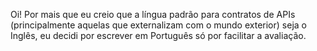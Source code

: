 Oi!
Por mais que eu creio que a língua padrão para contratos de APIs (principalmente aquelas que externalizam com o mundo exterior) seja o Inglês, eu decidi por escrever em Português só por facilitar a avaliação. 
